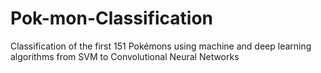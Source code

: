 # Pok-mon-Classification
Classification of the first 151 Pokémons using machine and deep learning algorithms from SVM to Convolutional Neural Networks
